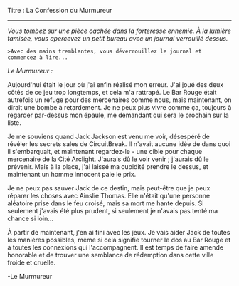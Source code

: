 Titre : La Confession du Murmureur

---

_Vous tombez sur une pièce cachée dans la forteresse ennemie. À la lumière tamisée, vous apercevez un petit bureau avec un journal verrouillé dessus._

`>Avec des mains tremblantes, vous déverrouillez le journal et commencez à lire...`

_Le Murmureur :_

Aujourd'hui était le jour où j'ai enfin réalisé mon erreur. J'ai joué des deux côtés de ce jeu trop longtemps, et cela m'a rattrapé. Le Bar Rouge était autrefois un refuge pour des mercenaires comme nous, mais maintenant, on dirait une bombe à retardement. Je ne peux plus vivre comme ça, toujours à regarder par-dessus mon épaule, me demandant qui sera le prochain sur la liste.

Je me souviens quand Jack Jackson est venu me voir, désespéré de révéler les secrets sales de CircuitBreak. Il n'avait aucune idée de dans quoi il s'embarquait, et maintenant regardez-le - une cible pour chaque mercenaire de la Cité Arclight. J'aurais dû le voir venir ; j'aurais dû le prévenir. Mais à la place, j'ai laissé ma cupidité prendre le dessus, et maintenant un homme innocent paie le prix.

Je ne peux pas sauver Jack de ce destin, mais peut-être que je peux réparer les choses avec Ainslie Thomas. Elle n'était qu'une personne aléatoire prise dans le feu croisé, mais sa mort me hante depuis. Si seulement j'avais été plus prudent, si seulement je n'avais pas tenté ma chance si loin...

À partir de maintenant, j'en ai fini avec les jeux. Je vais aider Jack de toutes les manières possibles, même si cela signifie tourner le dos au Bar Rouge et à toutes les connexions qui l'accompagnent. Il est temps de faire amende honorable et de trouver une semblance de rédemption dans cette ville froide et cruelle.

-Le Murmureur
